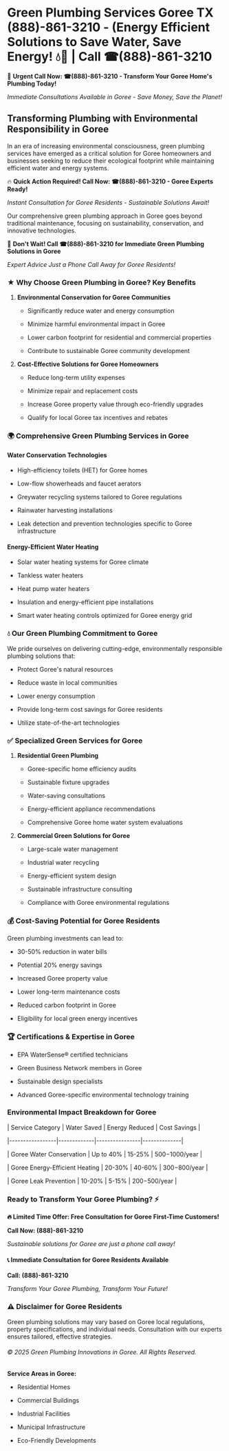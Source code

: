 # Green Plumbing Services Goree TX (888)-861-3210 - (Energy Efficient Solutions to Save Water, Save Energy! 💧🌿 | Call ☎(888)-861-3210

🚨 **Urgent Call Now: ☎(888)-861-3210 - Transform Your Goree Home's Plumbing Today!**
*Immediate Consultations Available in Goree - Save Money, Save the Planet!*

## Transforming Plumbing with Environmental Responsibility in Goree

In an era of increasing environmental consciousness, green plumbing services have emerged as a critical solution for Goree homeowners and businesses seeking to reduce their ecological footprint while maintaining efficient water and energy systems. 

🔥 **Quick Action Required! Call Now: ☎(888)-861-3210 - Goree Experts Ready!**
*Instant Consultation for Goree Residents - Sustainable Solutions Await!*

Our comprehensive green plumbing approach in Goree goes beyond traditional maintenance, focusing on sustainability, conservation, and innovative technologies.

🚨 **Don't Wait! Call ☎(888)-861-3210 for Immediate Green Plumbing Solutions in Goree**
*Expert Advice Just a Phone Call Away for Goree Residents!*

### ★ Why Choose Green Plumbing in Goree? Key Benefits

1. **Environmental Conservation for Goree Communities** 
   - Significantly reduce water and energy consumption
   - Minimize harmful environmental impact in Goree
   - Lower carbon footprint for residential and commercial properties
   - Contribute to sustainable Goree community development

2. **Cost-Effective Solutions for Goree Homeowners** 
   - Reduce long-term utility expenses
   - Minimize repair and replacement costs
   - Increase Goree property value through eco-friendly upgrades
   - Qualify for local Goree tax incentives and rebates

### 🌍 Comprehensive Green Plumbing Services in Goree

#### Water Conservation Technologies
- High-efficiency toilets (HET) for Goree homes
- Low-flow showerheads and faucet aerators
- Greywater recycling systems tailored to Goree regulations
- Rainwater harvesting installations
- Leak detection and prevention technologies specific to Goree infrastructure

#### Energy-Efficient Water Heating
- Solar water heating systems for Goree climate
- Tankless water heaters
- Heat pump water heaters
- Insulation and energy-efficient pipe installations
- Smart water heating controls optimized for Goree energy grid

### 💧 Our Green Plumbing Commitment to Goree

We pride ourselves on delivering cutting-edge, environmentally responsible plumbing solutions that:
- Protect Goree's natural resources
- Reduce waste in local communities
- Lower energy consumption
- Provide long-term cost savings for Goree residents
- Utilize state-of-the-art technologies

### ✅ Specialized Green Services for Goree

1. **Residential Green Plumbing**
   - Goree-specific home efficiency audits
   - Sustainable fixture upgrades
   - Water-saving consultations
   - Energy-efficient appliance recommendations
   - Comprehensive Goree home water system evaluations

2. **Commercial Green Solutions for Goree**
   - Large-scale water management
   - Industrial water recycling
   - Energy-efficient system design
   - Sustainable infrastructure consulting
   - Compliance with Goree environmental regulations

### 💰 Cost-Saving Potential for Goree Residents

Green plumbing investments can lead to:
- 30-50% reduction in water bills
- Potential 20% energy savings
- Increased Goree property value
- Lower long-term maintenance costs
- Reduced carbon footprint in Goree
- Eligibility for local green energy incentives

### 🏆 Certifications & Expertise in Goree

- EPA WaterSense® certified technicians
- Green Business Network members in Goree
- Sustainable design specialists
- Advanced Goree-specific environmental technology training

### Environmental Impact Breakdown for Goree

| Service Category | Water Saved | Energy Reduced | Cost Savings |
|-----------------|-------------|----------------|--------------|
| Goree Water Conservation | Up to 40% | 15-25% | $500-$1000/year |
| Goree Energy-Efficient Heating | 20-30% | 40-60% | $300-$800/year |
| Goree Leak Prevention | 10-20% | 5-15% | $200-$500/year |

### Ready to Transform Your Goree Plumbing? ⚡

**🔥 Limited Time Offer: Free Consultation for Goree First-Time Customers!**

**Call Now: (888)-861-3210**
*Sustainable solutions for Goree are just a phone call away!*

#### 📞 Immediate Consultation for Goree Residents Available

**Call: (888)-861-3210**
*Transform Your Goree Plumbing, Transform Your Future!*

### ⚠️ Disclaimer for Goree Residents

Green plumbing solutions may vary based on Goree local regulations, property specifications, and individual needs. Consultation with our experts ensures tailored, effective strategies.

###### © 2025 Green Plumbing Innovations in Goree. All Rights Reserved.

**Service Areas in Goree:** 
- Residential Homes
- Commercial Buildings
- Industrial Facilities
- Municipal Infrastructure
- Eco-Friendly Developments